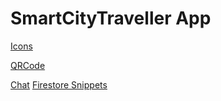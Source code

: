 # SmartCityTraveller App
[Icons](https://flaticon.com)

[QRCode](https://github.com/journeyapps/zxing-android-embedded)

[Chat](https://sendbird.com/developer/tutorials/android-chat-tutorial-building-a-messaging-ui)
[Firestore Snippets](https://github.com/firebase/snippets-android/blob/722ae70977f0b21ee6d93e0ac6b2daec2d74fee2/firestore/app/src/main/java/com/google/example/firestore/DocSnippets.java#L497-L502)